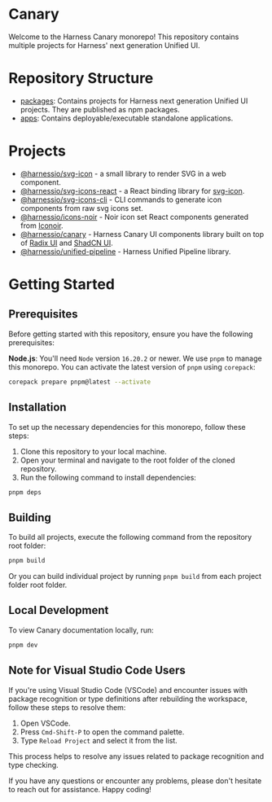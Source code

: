 # Canary

Welcome to the Harness Canary monorepo! This repository contains multiple projects for Harness' next generation Unified UI.

# Repository Structure

- [packages](./packages/): Contains projects for Harness next generation Unified UI projects. They are published as npm packages.
- [apps](./apps/): Contains deployable/executable standalone applications.

# Projects

- [@harnessio/svg-icon](./packages/svg-icon) - a small library to render SVG in a web component.
- [@harnessio/svg-icons-react](./packages/svg-icon-react/) - a React binding library for [svg-icon](./libs/svg-icon).
- [@harnessio/svg-icons-cli](./packages/svg-icon-cli/) - CLI commands to generate icon components from raw svg icons set.
- [@harnessio/icons-noir](./packages/icons-noir/) - Noir icon set React components generated from [Iconoir](https://iconoir.com/).
- [@harnessio/canary](./packages/canary/) - Harness Canary UI components library built on top of [Radix UI](https://www.radix-ui.com/) and [ShadCN UI](https://ui.shadcn.com/).
- [@harnessio/unified-pipeline](./packages/unified-pipeline/) - Harness Unified Pipeline library.

# Getting Started

## Prerequisites

Before getting started with this repository, ensure you have the following prerequisites:

**Node.js**: You'll need `Node` version `16.20.2` or newer.
We use `pnpm` to manage this monorepo. You can activate the latest version of `pnpm` using `corepack`:

```sh
corepack prepare pnpm@latest --activate
```

## Installation

To set up the necessary dependencies for this monorepo, follow these steps:

1. Clone this repository to your local machine.
2. Open your terminal and navigate to the root folder of the cloned repository.
3. Run the following command to install dependencies:

```sh
pnpm deps
```

## Building

To build all projects, execute the following command from the repository root folder:

```sh
pnpm build
```

Or you can build individual project by running `pnpm build` from each project folder root folder.

## Local Development

To view Canary documentation locally, run:

```sh
pnpm dev
```

## Note for Visual Studio Code Users

If you're using Visual Studio Code (VSCode) and encounter issues with package recognition or type definitions after rebuilding the workspace, follow these steps to resolve them:

1. Open VSCode.
2. Press `Cmd-Shift-P` to open the command palette.
3. Type `Reload Project` and select it from the list.

This process helps to resolve any issues related to package recognition and type checking.

If you have any questions or encounter any problems, please don't hesitate to reach out for assistance. Happy coding!
